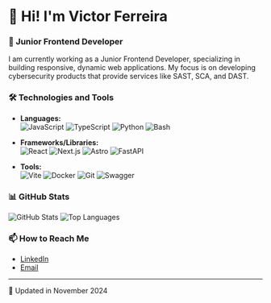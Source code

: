 # 👋 Hi! I'm Victor Ferreira

### 🔧 Junior Frontend Developer
I am currently working as a Junior Frontend Developer, specializing in building responsive, dynamic web applications. My focus is on developing cybersecurity products that provide services like SAST, SCA, and DAST.

### 🛠️ Technologies and Tools
- **Languages:**  
  ![JavaScript](https://img.shields.io/badge/JavaScript-F7DF1E?style=flat&logo=javascript&logoColor=black)
  ![TypeScript](https://img.shields.io/badge/TypeScript-3178C6?style=flat&logo=typescript&logoColor=white)
  ![Python](https://img.shields.io/badge/Python-3776AB?style=flat&logo=python&logoColor=white)
  ![Bash](https://img.shields.io/badge/Bash-4EAA25?style=flat&logo=gnu-bash&logoColor=white)

- **Frameworks/Libraries:**  
  ![React](https://img.shields.io/badge/React-61DAFB?style=flat&logo=react&logoColor=black)
  ![Next.js](https://img.shields.io/badge/Next.js-000000?style=flat&logo=nextdotjs&logoColor=white)
  ![Astro](https://img.shields.io/badge/Astro-FF5D01?style=flat&logo=astro&logoColor=white)
  ![FastAPI](https://img.shields.io/badge/FastAPI-009688?style=flat&logo=fastapi&logoColor=white)

- **Tools:**  
  ![Vite](https://img.shields.io/badge/Vite-646CFF?style=flat&logo=vite&logoColor=white)
  ![Docker](https://img.shields.io/badge/Docker-2496ED?style=flat&logo=docker&logoColor=white)
  ![Git](https://img.shields.io/badge/Git-F05032?style=flat&logo=git&logoColor=white)
  ![Swagger](https://img.shields.io/badge/Swagger-85EA2D?style=flat&logo=swagger&logoColor=black)

### 📊 GitHub Stats
![GitHub Stats](https://github-readme-stats.vercel.app/api?username=v1cferr&show_icons=true&theme=radical)
![Top Languages](https://github-readme-stats.vercel.app/api/top-langs/?username=v1cferr&layout=compact&theme=radical)

### 📫 How to Reach Me
- [LinkedIn](https://www.linkedin.com/in/v1cferr/)
- [Email](mailto:dev.victorferreira@gmail.com)

---

📝 Updated in November 2024
